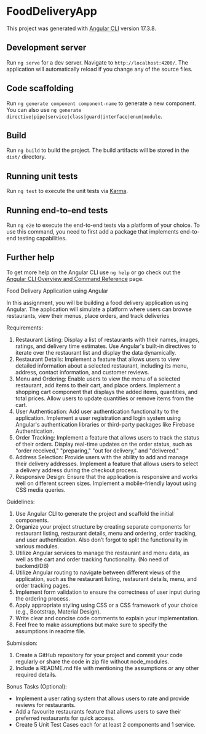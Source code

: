 # FoodDeliveryApp

This project was generated with [Angular CLI](https://github.com/angular/angular-cli) version 17.3.8.

## Development server

Run `ng serve` for a dev server. Navigate to `http://localhost:4200/`. The application will automatically reload if you change any of the source files.

## Code scaffolding

Run `ng generate component component-name` to generate a new component. You can also use `ng generate directive|pipe|service|class|guard|interface|enum|module`.

## Build

Run `ng build` to build the project. The build artifacts will be stored in the `dist/` directory.

## Running unit tests

Run `ng test` to execute the unit tests via [Karma](https://karma-runner.github.io).

## Running end-to-end tests

Run `ng e2e` to execute the end-to-end tests via a platform of your choice. To use this command, you need to first add a package that implements end-to-end testing capabilities.

## Further help

To get more help on the Angular CLI use `ng help` or go check out the [Angular CLI Overview and Command Reference](https://angular.io/cli) page.



Food Delivery Application using Angular

In this assignment, you will be building a food delivery application using Angular. The application will simulate a platform where users can browse restaurants, view their menus, place orders, and track deliveries

Requirements:

1. Restaurant Listing: Display a list of restaurants with their names, images, ratings, and delivery time estimates. Use Angular's built-in directives to iterate over the restaurant list and display the data dynamically.
2. Restaurant Details: Implement a feature that allows users to view detailed information about a selected restaurant, including its menu, address, contact information, and customer reviews.
3. Menu and Ordering: Enable users to view the menu of a selected restaurant, add items to their cart, and place orders. Implement a shopping cart component that displays the added items, quantities, and total prices. Allow users to update quantities or remove items from the cart.
4. User Authentication: Add user authentication functionality to the application. Implement a user registration and login system using Angular's authentication libraries or third-party packages like Firebase Authentication.
5. Order Tracking: Implement a feature that allows users to track the status of their orders. Display real-time updates on the order status, such as "order received," "preparing," "out for delivery," and "delivered."
6. Address Selection: Provide users with the ability to add and manage their delivery addresses. Implement a feature that allows users to select a delivery address during the checkout process.
7. Responsive Design: Ensure that the application is responsive and works well on different screen sizes. Implement a mobile-friendly layout using CSS media queries.

Guidelines:

1. Use Angular CLI to generate the project and scaffold the initial components.
2. Organize your project structure by creating separate components for restaurant listing, restaurant details, menu and ordering, order tracking, and user authentication. Also don’t forgot to split the functionality in various modules.
3. Utilize Angular services to manage the restaurant and menu data, as well as the cart and order tracking functionality. (No need of backend/DB)
4. Utilize Angular routing to navigate between different views of the application, such as the restaurant listing, restaurant details, menu, and order tracking pages.
5. Implement form validation to ensure the correctness of user input during the ordering process.
6. Apply appropriate styling using CSS or a CSS framework of your choice (e.g., Bootstrap, Material Design).
7. Write clear and concise code comments to explain your implementation.
8. Feel free to make assumptions but make sure to specify the assumptions in readme file.

Submission:

1. Create a GitHub repository for your project and commit your code regularly or share the code in zip file without node_modules.
2. Include a README.md file with mentioning the assumptions or any other required details.

Bonus Tasks (Optional):

- Implement a user rating system that allows users to rate and provide reviews for restaurants.
- Add a favourite restaurants feature that allows users to save their preferred restaurants for quick access.
- Create 5 Unit Test Cases each for at least 2 components and 1 service.  


